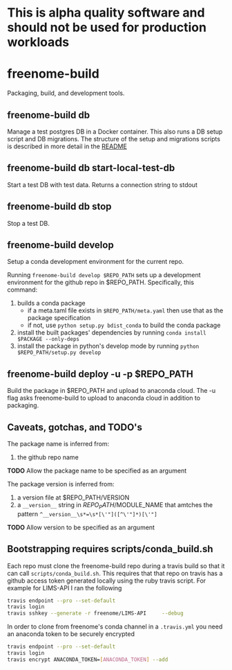 # This is alpha quality software and should not be used for production workloads

# freenome-build
Packaging, build, and development tools.

## freenome-build db
Manage a test postgres DB in a Docker container. This also runs a DB setup script and DB migrations. The structure of the setup and migrations scripts is described in more detail in the  [README](./freenome_build/database_template/README.md)

## freenome-build db start-local-test-db
Start a test DB with test data. Returns a connection string to stdout

## freenome-build db stop 
Stop a test DB.

## freenome-build develop
Setup a conda development environment for the current repo.

Running `freenome-build develop $REPO_PATH` sets up a development environment for the github repo in $REPO_PATH. Specifically, this command:
1) builds a conda package
   - if a meta.taml file exists in `$REPO_PATH/meta.yaml` then use that as the package specification
   - if not, use `python setup.py bdist_conda` to build the conda package
2) install the built packages' dependencies by running `conda install $PACKAGE --only-deps`
3) install the package in python's develop mode by running `python $REPO_PATH/setup.py develop` 

## freenome-build deploy -u -p $REPO_PATH
Build the package in $REPO_PATH and upload to anaconda cloud. The -u flag asks freenome-build to upload to anaconda cloud in addition to packaging.


## Caveats, gotchas, and TODO's
The package name is inferred from:
1) the github repo name

__TODO__ Allow the package name to be specified as an argument

The package version is inferred from:
1) a version file at $REPO_PATH/VERSION
2) a `__version__` string in $REPO_PATH/$MODULE_NAME that amtches the pattern `^__version__\s*=\s*[\'"]([^\'"]*)[\'"]`

__TODO__ Allow version to be specified as an argument

## Bootstrapping requires scripts/conda_build.sh
Each repo must clone the freenome-build repo during a travis build so that it can call `scripts/conda_build.sh`. This requires that that repo on travis has a github access token generated locally using the ruby travis script. For example for LIMS-API I ran the following

```bash
travis endpoint --pro --set-default
travis login
travis sshkey --generate -r freenome/LIMS-API     --debug
```

In order to clone from freenome's conda channel in a `.travis.yml` you need an anaconda token to be securely encrypted


```bash
travis endpoint --pro --set-default
travis login
travis encrypt ANACONDA_TOKEN=[ANACONDA_TOKEN] --add
```
